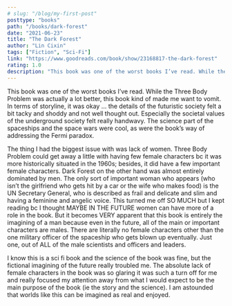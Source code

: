 ```yaml
---
# slug: "/blog/my-first-post"
posttype: "books"
path: "/books/dark-forest"
date: "2021-06-23"
title: "The Dark Forest"
author: "Lin Cixin"
tags: ["Fiction", "Sci-Fi"]
link: "https://www.goodreads.com/book/show/23168817-the-dark-forest"
rating: 1.0
description: "This book was one of the worst books I’ve read. While the Three Body Problem was actually a lot better, this book kind of made me want to vomit. In terms of storyline, it was okay … the details of the futuristic society felt a bit tacky and shoddy and not well thought out. Especially the societal values of the underground society felt really handwavy. The science part of the spaceships and the space wars were cool, as were the book’s way of addressing the Fermi paradox."
---
```

This book was one of the worst books I’ve read. While the Three Body Problem was actually a lot better, this book kind of made me want to vomit. In terms of storyline, it was okay … the details of the futuristic society felt a bit tacky and shoddy and not well thought out. Especially the societal values of the underground society felt really handwavy. The science part of the spaceships and the space wars were cool, as were the book’s way of addressing the Fermi paradox.

The thing I had the biggest issue with was lack of women. Three Body Problem could get away a little with having few female characters bc it was more historically situated in the 1960s; besides, it did have a few important female characters. Dark Forest on the other hand was almost entirely dominated by men. The only sort of important woman who appears (who isn’t the girlfriend who gets hit by a car or the wife who makes food) is the UN Secretary General, who is described as frail and delicate and slim and having a feminine and angelic voice. This turned me off SO MUCH but I kept reading bc I thought MAYBE IN THE FUTURE women can have more of a role in the book. But it becomes VERY apparent that this book is entirely the imagining of a man because even in the future, all of the main or important characters are males. There are literally no female characters other than the one military officer of the spaceship who gets blown up eventually. Just one, out of ALL of the male scientists and officers and leaders.

I know this is a sci fi book and the science of the book was fine, but the fictional imagining of the future really troubled me. The absolute lack of female characters in the book was so glaring it was such a turn off for me and really focused my attention away from what I would expect to be the main purpose of the book (ie the story and the science). I am astounded that worlds like this can be imagined as real and enjoyed.
